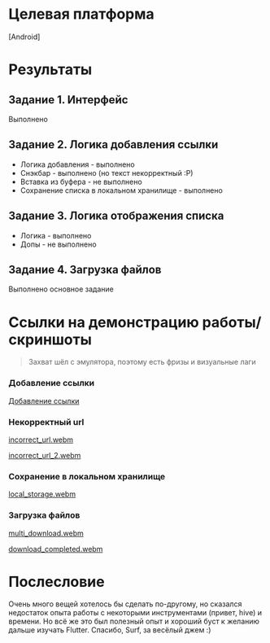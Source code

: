 # Целевая платформа

[Android]

# Результаты

## Задание 1. Интерфейс
Выполнено

## Задание 2. Логика добавления ссылки
* Логика добавления - выполнено
* Снэкбар - выполнено (но текст некорректный :Р)
* Вставка из буфера - не выполнено
* Сохранение списка в локальном хранилище - выполнено 

## Задание 3. Логика отображения списка
* Логика - выполнено
* Допы - не выполнено

## Задание 4. Загрузка файлов
Выполнено основное задание

# Ссылки на демонстрацию работы/скриншоты
> Захват шёл с эмулятора, поэтому есть фризы и визуальные лаги

### Добавление ссылки
[Добавление ссылки](https://user-images.githubusercontent.com/12038961/230799327-4826c7ed-9d66-4d14-bbc1-cb8aadf35f41.webm)

### Некорректный url
[incorrect_url.webm](https://user-images.githubusercontent.com/12038961/230799412-421aec4a-02a5-4a90-a46a-093f257d6321.webm)

[incorrect_url_2.webm](https://user-images.githubusercontent.com/12038961/230799414-a64de019-9e26-4bac-a84f-4bed930c58a6.webm)

### Сохранение в локальном хранилище
[local_storage.webm](https://user-images.githubusercontent.com/12038961/230799439-5626a538-ed81-4a0b-be59-367709792f17.webm)

### Загрузка файлов
[multi_download.webm](https://user-images.githubusercontent.com/12038961/230799477-6b52227c-56a3-468c-9110-b03ed403333b.webm)

[download_completed.webm](https://user-images.githubusercontent.com/12038961/230799480-afba02eb-9ef4-40a5-851f-0f775ba39c3a.webm)

# Послесловие
Очень много вещей хотелось бы сделать по-другому, но сказался недостаток опыта работы с некоторыми инструментами (привет, hive) и времени.
Но всё же это был полезный опыт и хороший буст к желанию дальше изучать Flutter.
Спасибо, Surf, за весёлый джем :)